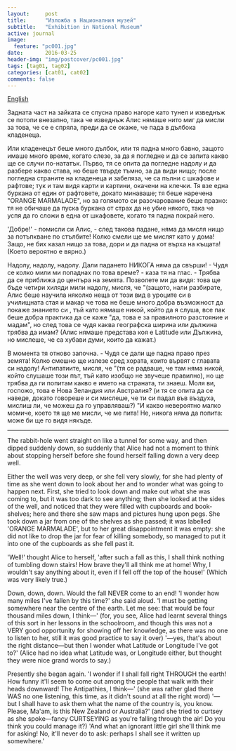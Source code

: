 ```yaml
---
layout:     post
title:      "Изложба в Националния музей"
subtitle:   "Exhibition in National Museum"
active: journal
image:
  feature: "pc001.jpg"
date:       2016-03-25
header-img: "img/postcover/pc001.jpg"
tags: [tag01, tag02]
categories: [cat01, cat02]
comments: false
---
```


<p><a href="#english">English</a></p>

Задната част на зайката се спусна право нагоре като тунел и изведнъж се потопи внезапно, така че изведнъж Алис нямаше нито миг да мисли за това, че се е спряла, преди да се окаже, че пада в дълбока кладенеца.

  Или кладенецът беше много дълбок, или тя падна много бавно, защото имаше много време, когато слезе, за да я погледне и да се запита какво ще се случи по-нататък. Първо, тя се опита да погледне надолу и да разбере какво става, но беше твърде тъмно, за да види нищо; после погледна страните на кладенеца и забеляза, че са пълни с шкафове и рафтове; тук и там видя карти и картини, окачени на клечки. Тя взе една буркана от един от рафтовете, докато минаваше; тя беше наречена "ORANGE MARMALADE", но за голямото си разочарование беше празно: тя не обичаше да пуска буркана от страх да не убие някого, така че успя да го сложи в една от шкафовете, когато тя падна покрай него.

  'Добре!' - помисли си Алис, - след такова падане, няма да мисля нищо за потъпкване по стълбите! Колко смели ще ме мислят като у дома! Защо, не бих казал нищо за това, дори и да падна от върха на къщата! (Което вероятно е вярно.)

  Надолу, надолу, надолу. Дали падането НИКОГА няма да свърши! - Чудя се колко мили ми попаднах по това време? - каза тя на глас. - Трябва да се приближа до центъра на земята. Позволете ми да видя: това ще бъде четири хиляди мили надолу, мисля, че "(защото, нали разбирате, Алис беше научила няколко неща от този вид в уроците си в училищната стая и макар че това не беше много добра възможност да покаже знанието си , тъй като нямаше никой, който да я слуша, все пак беше добра практика да се каже "да, това е за правилното разстояние и мадам", но след това се чудя каква географска ширина или дължина трябва да имам? (Алис нямаше представа коя е Latitude или Дължина, но мислеше, че са хубави думи, които да кажат.)

  В момента тя отново започна. - Чудя се дали ще падна право през земята! Колко смешно ще излезе сред хората, които вървят с главата си надолу! Антипатиите, мисля, че "(тя се радваше, че там няма никой, който слушаше този път, тъй като изобщо не звучеше правилно), но ще трябва да ги попитам какво е името на страната, ти знаеш. Моля ви, госпожо, това е Нова Зеландия или Австралия? (и тя се опита да се наведе, докато говореше и си мислеше, че ти си падал във въздуха, мислиш ли, че можеш да го управляваш?) "И какво невероятно малко момиче, което тя ще ме мисли, че ме пита! Не, никога няма да попита: може би ще го видя някъде.

  <hr class="small">

  <a name="english"></a>
  The rabbit-hole went straight on like a tunnel for some way, and then  dipped suddenly down, so suddenly that Alice had not a moment to think  about stopping herself before she found herself falling down a very deep  well.

  Either the well was very deep, or she fell very slowly, for she had  plenty of time as she went down to look about her and to wonder what was  going to happen next. First, she tried to look down and make out what  she was coming to, but it was too dark to see anything; then she  looked at the sides of the well, and noticed that they were filled with  cupboards and book-shelves; here and there she saw maps and pictures  hung upon pegs. She took down a jar from one of the shelves as  she passed; it was labelled 'ORANGE MARMALADE', but to her great  disappointment it was empty: she did not like to drop the jar for fear  of killing somebody, so managed to put it into one of the cupboards as  she fell past it.

  'Well!' thought Alice to herself, 'after such a fall as this, I shall  think nothing of tumbling down stairs! How brave they'll all think me at  home! Why, I wouldn't say anything about it, even if I fell off the top  of the house!' (Which was very likely true.)

  Down, down, down. Would the fall NEVER come to an end! 'I wonder how  many miles I've fallen by this time?' she said aloud. 'I must be getting  somewhere near the centre of the earth. Let me see: that would be four  thousand miles down, I think&mdash;' (for, you see, Alice had learnt several  things of this sort in her lessons in the schoolroom, and though this  was not a VERY good opportunity for showing off her knowledge, as there  was no one to listen to her, still it was good practice to say it over)  '&mdash;yes, that's about the right distance&mdash;but then I wonder what Latitude  or Longitude I've got to?' (Alice had no idea what Latitude was, or  Longitude either, but thought they were nice grand words to say.)

  Presently she began again. 'I wonder if I shall fall right THROUGH the  earth! How funny it'll seem to come out among the people that walk with  their heads downward! The Antipathies, I think&mdash;' (she was rather glad  there WAS no one listening, this time, as it didn't sound at all the  right word) '&mdash;but I shall have to ask them what the name of the country  is, you know. Please, Ma'am, is this New Zealand or Australia?' (and  she tried to curtsey as she spoke&mdash;fancy CURTSEYING as you're falling  through the air! Do you think you could manage it?) 'And what an  ignorant little girl she'll think me for asking! No, it'll never do to  ask: perhaps I shall see it written up somewhere.'
